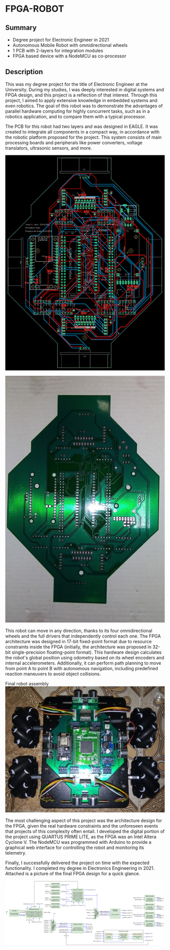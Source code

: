 # FPGA-ROBOT

## Summary
- Degree project for Electronic Engineer in 2021
- Autonomous Mobile Robot with omnidirectional wheels
- 1 PCB with 2-layers for integration modules 
- FPGA based device with a NodeMCU as co-processor

## Description
This was my degree project for the title of Electronic Engineer at the University. During my studies, I was deeply interested in digital systems and FPGA design, and this project is a reflection of that interest. Through this project, I aimed to apply extensive knowledge in embedded systems and even robotics. The goal of this robot was to demonstrate the advantages of parallel hardware computing for highly concurrent tasks, such as in a robotics application, and to compare them with a typical processor.

The PCB for this robot had two layers and was designed in EAGLE. It was created to integrate all components in a compact way, in accordance with the robotic platform proposed for the project. This system consists of main processing boards and peripherals like power converters, voltage translators, ultrasonic sensors, and more.

![alt text](final_pcb.png "PCB design")


![alt text](bare-pcb.jpeg "Bare PCB")

This robot can move in any direction, thanks to its four omnidirectional wheels and the full drivers that independently control each one. The FPGA architecture was designed in 17-bit fixed-point format due to resource constraints inside the FPGA (initially, the architecture was proposed in 32-bit single-precision floating-point format). This hardware design calculates the robot's global position using odometry based on its wheel encoders and internal accelerometers. Additionally, it can perform path planning to move from point A to point B with autonomous navigation, including predefined reaction maneuvers to avoid object collisions.

Final robot assembly
![alt text](fpga_robot.jpeg "Complete ROBOT")

The most challenging aspect of this project was the architecture design for the FPGA, given the real hardware constraints and the unforeseen events that projects of this complexity often entail. I developed the digital portion of the project using QUARTUS PRIME LITE, as the FPGA was an Intel Altera Cyclone V. The NodeMCU was programmed with Arduino to provide a graphical web interface for controlling the robot and monitoring its telemetry.

Finally, I successfully delivered the project on time with the expected functionality. I completed my degree in Electronics Engineering in 2021. Attached is a picture of the final FPGA design for a quick glance.

![alt text](final_architecture_17b.png "FPGA Design")